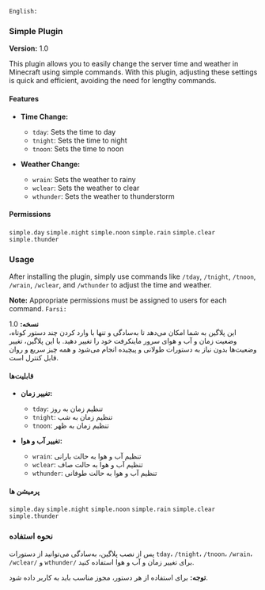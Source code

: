 `
English:
`
### Simple Plugin
**Version:** 1.0  

This plugin allows you to easily change the server time and weather in Minecraft using simple commands. With this plugin, adjusting these settings is quick and efficient, avoiding the need for lengthy commands.

#### Features

- **Time Change:**
  - `tday`: Sets the time to day
  - `tnight`: Sets the time to night
  - `tnoon`: Sets the time to noon

- **Weather Change:**
  - `wrain`: Sets the weather to rainy
  - `wclear`: Sets the weather to clear
  - `wthunder`: Sets the weather to thunderstorm

#### Permissions

`simple.day` `simple.night`  `simple.noon`  `simple.rain`  `simple.clear`  `simple.thunder` 

### Usage

After installing the plugin, simply use commands like `/tday`, `/tnight`, `/tnoon`, `/wrain`, `/wclear`, and `/wthunder` to adjust the time and weather.

**Note:** Appropriate permissions must be assigned to users for each command.
`
Farsi:
`

**نسخه:** 1.0  
این پلاگین به شما امکان می‌دهد تا به‌سادگی و تنها با وارد کردن چند دستور کوتاه، وضعیت زمان و آب و هوای سرور ماینکرفت خود را تغییر دهید. با این پلاگین، تغییر وضعیت‌ها بدون نیاز به دستورات طولانی و پیچیده انجام می‌شود و همه چیز سریع و روان قابل کنترل است.

#### قابلیت‌ها

- **تغییر زمان:** 
  - `tday`: تنظیم زمان به روز
  - `tnight`: تنظیم زمان به شب
  - `tnoon`: تنظیم زمان به ظهر
  
- **تغییر آب و هوا:**
  - `wrain`: تنظیم آب و هوا به حالت بارانی
  - `wclear`: تنظیم آب و هوا به حالت صاف
  - `wthunder`: تنظیم آب و هوا به حالت طوفانی

#### پرمیشن ها

`simple.day` `simple.night`  `simple.noon`  `simple.rain`  `simple.clear`  `simple.thunder` 

### نحوه استفاده

پس از نصب پلاگین، به‌سادگی می‌توانید از دستورات `tday`، `/tnight`، `/tnoon`، `/wrain`، `/wclear/` و `wthunder/` برای تغییر زمان و آب و هوا استفاده کنید.

**توجه:** برای استفاده از هر دستور، مجوز مناسب باید به کاربر داده شود.
